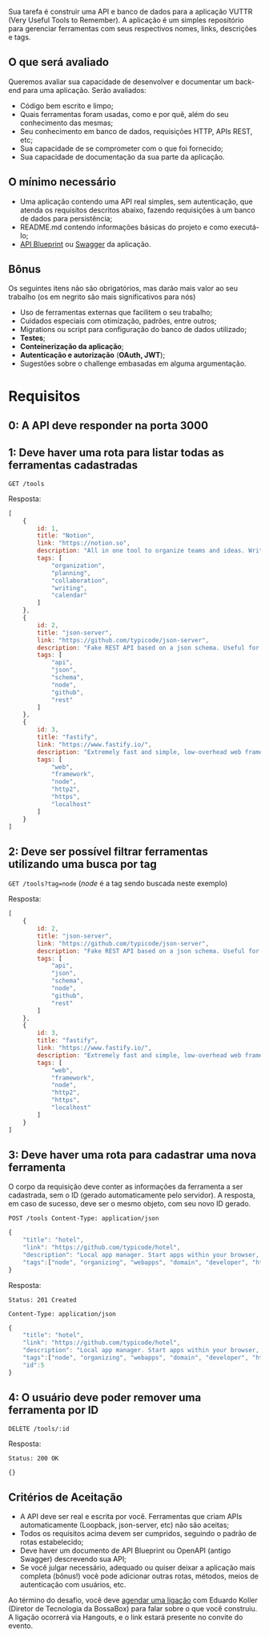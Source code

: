 Sua tarefa é construir uma API e banco de dados para a aplicação VUTTR (Very Useful Tools to Remember). A aplicação é um simples repositório para gerenciar ferramentas com seus respectivos nomes, links, descrições e tags.

## O que será avaliado

Queremos avaliar sua capacidade de desenvolver e documentar um back-end para uma aplicação. Serão avaliados:

- Código bem escrito e limpo;
- Quais ferramentas foram usadas, como e por quê, além do seu conhecimento das mesmas;
- Seu conhecimento em banco de dados, requisições HTTP, APIs REST, etc;
- Sua capacidade de se comprometer com o que foi fornecido;
- Sua capacidade de documentação da sua parte da aplicação.

## O mínimo necessário

- Uma aplicação contendo uma API real simples, sem autenticação, que atenda os requisitos descritos abaixo, fazendo requisições à um banco de dados para persistência;
- README.md contendo informações básicas do projeto e como executá-lo;
- [API Blueprint](https://apiblueprint.org/) ou [Swagger](https://swagger.io/docs/specification/basic-structure/) da aplicação.

## Bônus

Os seguintes itens não são obrigatórios, mas darão mais valor ao seu trabalho (os em negrito são mais significativos para nós)

- Uso de ferramentas externas que facilitem o seu trabalho;
- Cuidados especiais com otimização, padrões, entre outros;
- Migrations ou script para configuração do banco de dados utilizado;
- **Testes**;
- **Conteinerização da aplicação**;
- **Autenticação e autorização** (**OAuth, JWT**);
- Sugestões sobre o challenge embasadas em alguma argumentação.

# Requisitos

## 0: A API deve responder na porta 3000

## 1: Deve haver uma rota para listar todas as ferramentas cadastradas

`GET /tools`

Resposta:

```jsx
[
    {
        id: 1,
        title: "Notion",
        link: "https://notion.so",
        description: "All in one tool to organize teams and ideas. Write, plan, collaborate, and get organized. ",
        tags: [
            "organization",
            "planning",
            "collaboration",
            "writing",
            "calendar"
        ]
    },
    {
        id: 2,
        title: "json-server",
        link: "https://github.com/typicode/json-server",
        description: "Fake REST API based on a json schema. Useful for mocking and creating APIs for front-end devs to consume in coding challenges.",
        tags: [
            "api",
            "json",
            "schema",
            "node",
            "github",
            "rest"
        ]
    },
    {
        id: 3,
        title: "fastify",
        link: "https://www.fastify.io/",
        description: "Extremely fast and simple, low-overhead web framework for NodeJS. Supports HTTP2.",
        tags: [
            "web",
            "framework",
            "node",
            "http2",
            "https",
            "localhost"
        ]
    }
]
```

## 2: Deve ser possível filtrar ferramentas utilizando uma busca por tag

`GET /tools?tag=node`   (*node* é a tag sendo buscada neste exemplo)

Resposta:

```jsx
[
    {
        id: 2,
        title: "json-server",
        link: "https://github.com/typicode/json-server",
        description: "Fake REST API based on a json schema. Useful for mocking and creating APIs for front-end devs to consume in coding challenges.",
        tags: [
            "api",
            "json",
            "schema",
            "node",
            "github",
            "rest"
        ]
    },
    {
        id: 3,
        title: "fastify",
        link: "https://www.fastify.io/",
        description: "Extremely fast and simple, low-overhead web framework for NodeJS. Supports HTTP2.",
        tags: [
            "web",
            "framework",
            "node",
            "http2",
            "https",
            "localhost"
        ]
    }
]
```

## 3: Deve haver uma rota para cadastrar uma nova ferramenta

O corpo da requisição deve conter as informações da ferramenta a ser cadastrada, sem o ID (gerado automaticamente pelo servidor). A resposta, em caso de sucesso, deve ser o mesmo objeto, com seu novo ID gerado.

`POST /tools
Content-Type: application/json`

```jsx
{
    "title": "hotel",
    "link": "https://github.com/typicode/hotel",
    "description": "Local app manager. Start apps within your browser, developer tool with local .localhost domain and https out of the box.",
    "tags":["node", "organizing", "webapps", "domain", "developer", "https", "proxy"]
}
```

Resposta:

`Status: 201 Created`

`Content-Type: application/json`

```jsx
{
    "title": "hotel",
    "link": "https://github.com/typicode/hotel",
    "description": "Local app manager. Start apps within your browser, developer tool with local .localhost domain and https out of the box.",
    "tags":["node", "organizing", "webapps", "domain", "developer", "https", "proxy"],
    "id":5
}
```

## 4: O usuário deve poder remover uma ferramenta por ID

`DELETE /tools/:id`

Resposta:

`Status: 200 OK`

```jsx
{}
```

## Critérios de Aceitação

- A API deve ser real e escrita por você. Ferramentas que criam APIs automaticamente (Loopback, json-server, etc) não são aceitas;
- Todos os requisitos acima devem ser cumpridos, seguindo o padrão de rotas estabelecido;
- Deve haver um documento de API Blueprint ou OpenAPI (antigo Swagger) descrevendo sua API;
- Se você julgar necessário, adequado ou quiser deixar a aplicação mais completa (bônus!) você pode adicionar outras rotas, métodos, meios de autenticação com usuários, etc.

Ao término do desafio, você deve [agendar uma ligação](https://calendly.com/eduardokoller/challenge-review/) com Eduardo Koller (Diretor de Tecnologia da BossaBox) para falar sobre o que você construiu. A ligação ocorrerá via Hangouts, e o link estará presente no convite do evento.